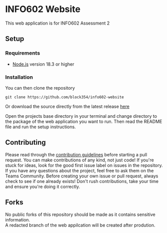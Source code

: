 # INFO602 Website

This web application is for INFO602 Assessment 2

## Setup

### Requirements
- [Node.js](https://nodejs.org/en) version 18.3 or higher

### Installation
You can then clone the repository

```
git clone https://github.com/block354/info602-website
```

Or download the source directly from the latest release [here](https://github.com/block354/info602-website/releases#latest)

Open the projects base directory in your terminal and change directory to the package of the web application you want to run.
Then read the README file and run the setup instructions.

## Contributing
Please read through the [contribution guidelines](https://github.com/block354/info602-website/blob/main/.github/CONTRIBUTING.md) before starting a pull request. You can make contributions of any kind, not just code! If you're stuck for ideas, look for the good first issue label on issues in the repository. If you have any questions about the project, feel free to ask them on the Teams Community. Before creating your own issue or pull request, always check to see if one already exists! Don't rush contributions, take your time and ensure you're doing it correctly.

## Forks
No public forks of this repository should be made as it contains sensitive information.
<br/>
A redacted branch of the web appilcation will be created after prodution.